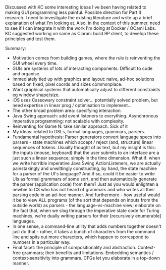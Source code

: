 Discussed with KC some interesting ideas I've been having related to making GUI programming less painful. Possible direction for Part II research. I need to investigate the existing literature and write up a brief explanation of what I'm looking at. Also, in the context of this summer, need to see if I can integrate it with the work I'm doing at Docker / OCaml Labs. KC suggested working on same as Ciaran: build 9P client, to develop these principles and test them.

Summary:

 * Motivation comes from building games, where the rule is reinventing the GUI wheel every time.
 * GUIs are systems of lots of interacting components. Difficult to code and organise.
 * Immediately tied up with graphics and layout: naive, ad-hoc solutions based on fixed, pixel coords and sizes commonplace.
 * Want graphical systems that automatically adjust to different constraints eg window shape/size.
 * iOS uses Cassowary constraint solver... potentially solved problem, but need expertise in linear prog / optimisation to implement...
 * The other broad problem area: specifying interaction.
 * Java Swing approach: add event listeners to everything. Asynchronous imperative programming: not scalable with complexity.
 * Reinventing for Game N: take similar approach. Sick of it
 * My ideas: related to DSLs, formal languages, grammars, parsers.
 * Fundamental hypothesis: Parser generators convert language specs into parsers - state machines which accept / reject (and, structure) linear sequences of tokens. Usually thought of as text, but my insight is this: the inputs (mouse, keyboard) that the user submits to an interface are a just such a linear sequence; simply in the time dimension. What if: when we write horrible imperative Java Swing ActionListeners, we are actually painstakingly and unwittingly constructing, by hand, the state machine for a parser of the UI's language? And if so, could it be easier to write UIs as formal grammars of some sort, and then automatically generate the parser (application code) from them? Just as you would enlighten a newbie to CS who has not heard of grammars and who writes all their parsing code in an ad-hoc manner. And furthermore - how useful would it be to view ALL programs (of the sort that depends on inputs from the outside world) as parsers - the language-vs-machine view; elaborate on the fact that, when we slog through the imperative state code for Turing machines, we're dually writing parsers for their [recursively enumerable] languages.
 * In one sense, a command-line utility that adds numbers together doesn't just do that - rather, it takes a bunch of characters from the command line and spits out more characters, which happen to correspond to numbers in a particular way.
 * Final facet: the principle of compositionality and abstraction. Context-free grammars; their benefits and limitations. Embedding semantics / context-sensitivity into grammars. CFGs let you elaborate in a top-down manner.
